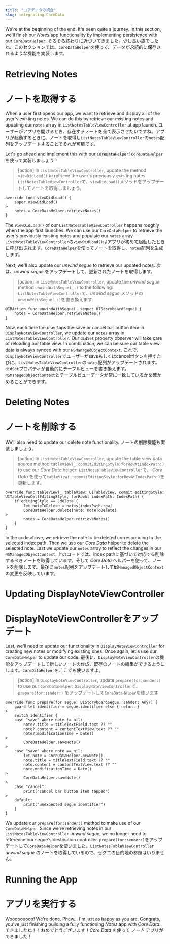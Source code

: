 ```yaml
---
title: "コアデータの統合"
slug: integrating-CoreData
---
```


We're at the beginning of the end. It's been quite a journey. In this section, we'll finish our _Notes_ app functionality by implementing persistence with our `CoreDataHelper`.
そろそろ終わりに近づいてきました。少し長い旅でしたね、このセクションでは、`CoreDataHelper`を使って、データが永続的に保存されるような機能を実装します。

# Retrieving Notes
# ノートを取得する

When a user first opens our app, we want to retrieve and display all of the user's existing notes. We can do this by retrieve our existing notes and updating our `notes` array in `ListNotesTableViewController` at app launch.
ユーザーがアプリを開けるとき、存在するノートを全て表示させたいですね。アプリが起動するときに、ノートを取得し`ListNotesTableViewController`の`notes`配列をアップデートすることでそれが可能です。

Let's go ahead and implement this with our `CoreDataHelper`!
`CoreDataHelper`を使って実装しましょう！

> [action]
In `ListNotesTableViewController`, update the method `viewDidLoad()` to retrieve the user's previously existing notes:
`ListNotesTableViewController`で、`viewDidLoad()`メソッドをアップデートしてノートを取得しましょう。
>
```
override func viewDidLoad() {
    super.viewDidLoad()
>    
    notes = CoreDataHelper.retrieveNotes()
}
```

The `viewDidLoad()` of our `ListNotesTableViewController` happens roughly when the app first launches. We can use our `CoreDataHelper` to retrieve the user's previously existing notes and populate our `notes` array.
`ListNotesTableViewController`の`viewDidLoad()`はアプリが初めて起動したときに呼び出されます。`CoreDataHelper`を使ってノートを取得し、`notes`配列を生成します。

Next, we'll also update our _unwind segue_ to retrieve our updated notes.
次は、_unwind segue_ をアップデートして、更新されたノートを取得します。

> [action]
In `ListNotesTableViewController`, update the _unwind segue_ method `unwindWithSegue(_:)` to the following:
`ListNotesTableViewController`で、_unwind segue_ メソッドの`unwindWithSegue(_:)`を書き換えます:
>
```
@IBAction func unwindWithSegue(_ segue: UIStoryboardSegue) {
    notes = CoreDataHelper.retrieveNotes()
}
```

Now, each time the user taps the save or cancel bar button item in `DisplayNoteViewController`, we update our `notes` array in `ListNotesTableViewController`. Our `didSet` property observer will take care of reloading our table view. In combination, we can be sure our table view data is always synced with our `NSManagedObjectContext`.
これで、`DisplayNoteViewController`でユーザーがsaveもしくはcancelボタンを押すたびに、`ListNotesTableViewController`の`notes`配列がアップデートされます。`didSet`プロパティが自動的にテーブルビューを書き換えます。`NSManagedObjectContext`とテーブルビューデータが常に一致しているかを確かめることができます。

# Deleting Notes
# ノートを削除する

We'll also need to update our delete note functionality.
ノートの削除機能も実装しましょう。

> [action]
In `ListNotesTableViewController`, update the table view data source method `tableView(_:commitEditingStyle:forRowAtIndexPath:)` to use our _Core Data_ helper:
`ListNotesTableViewController`で、 _Core Data_ を使って`tableView(_:commitEditingStyle:forRowAtIndexPath:)`を更新します。
>
```
override func tableView(_ tableView: UITableView, commit editingStyle: UITableViewCellEditingStyle, forRowAt indexPath: IndexPath) {
    if editingStyle == .delete {
        let noteToDelete = notes[indexPath.row]
        CoreDataHelper.delete(note: noteToDelete)
>
        notes = CoreDataHelper.retrieveNotes()
    }
}
```
>
In the code above, we retrieve the note to be deleted corresponding to the selected index path. Then we use our _Core Data_ helper to delete the selected note. Last we update our `notes` array to reflect the changes in our `NSManagedObjectContext`.
上のコードでは、index pathに基づいて対応する削除するべきノートを取得しています。そして _Core Data_ ヘルパーを使って、ノートを削除します。最後に`notes`配列をアップデートして`NSManagedObjectContext`の変更を反映しています。

# Updating DisplayNoteViewController
# DisplayNoteViewControllerをアップデート

Last, we'll need to update our functionality in `DisplayNoteViewController` for creating new notes or modifying existing ones. Once again, let's use our `CoreDataHelper` to update our code.
最後に、`DisplayNoteViewController`の機能をアップデートして新しいノートの作成、既存のノートの編集ができるようにします。`CoreDataHelper`をここでも使いますよ。

> [action]
In `DisplayNoteViewController`, update `prepare(for:sender:)` to use our `CoreDataHelper`:
`DisplayNoteViewController`で、`prepare(for:sender:)` をアップデートして`CoreDataHelper`を使います
>
```
override func prepare(for segue: UIStoryboardSegue, sender: Any?) {
    guard let identifier = segue.identifier else { return }
>
    switch identifier {
    case "save" where note != nil:
        note?.title = titleTextField.text ?? ""
        note?.content = contentTextView.text ?? ""
        note?.modificationTime = Date()
>
        CoreDataHelper.saveNote()
>
    case "save" where note == nil:
        let note = CoreDataHelper.newNote()
        note.title = titleTextField.text ?? ""
        note.content = contentTextView.text ?? ""
        note.modificationTime = Date()
>
        CoreDataHelper.saveNote()
>
    case "cancel":
        print("cancel bar button item tapped")
>
    default:
        print("unexpected segue identifier")
    }
}
```
>
We update our `prepare(for:sender:)` method to make use of our `CoreDataHelper`. Since we're retrieving notes in our `ListNotesTableViewController` _unwind segue_, we no longer need to reference our segue's destination controller.
`prepare(for:sender:)`をアップデートして`CoreDataHelper`を使いました。`ListNotesTableViewController` _unwind segue_ のノートを取得しているので、セグエの目的地の参照はいりません。

# Running the App
# アプリを実行する

Wooooooooo! We're done. Phew... I'm just as happy as you are. Congrats, you've just finishing building a fully functioning _Notes_ app with _Core Data_.
できましたね！！おめでとうございます！_Core Data_ を使って _ノート_ アプリができました！
